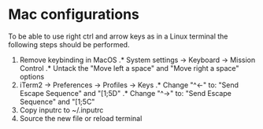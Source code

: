 Mac configurations
==================

To be able to use right ctrl and arrow keys as in a Linux terminal the following steps should be performed.

1. Remove keybinding in MacOS
.* System settings -> Keyboard -> Mission Control
.* Untack the "Move left a space" and "Move right a space" options
2. iTerm2 -> Preferences -> Profiles -> Keys
.* Change "^<-" to: "Send Escape Sequence" and "[1;5D"
.* Change "^->" to: "Send Escape Sequence" and "[1;5C"
3. Copy inputrc to ~/.inputrc
4. Source the new file or reload terminal
